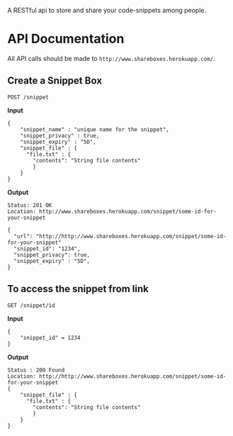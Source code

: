 A RESTful api to store and share your code-snippets among people.


# API Documentation

All API calls should be made to `http://www.shareboxes.herokuapp.com/`.

## Create a Snippet Box

`POST /snippet`

**Input**

```
{
    "snippet_name" : "unique name for the snippet",
    "snippet_privacy" : true, 
    "snippet_expiry" : "5D",  
    "snippet_file" : {
      "file.txt" : {
        "contents": "String file contents"
        }
    }
}
```

**Output**

```
Status: 201 OK
Location: http://www.shareboxes.herokuapp.com/snippet/some-id-for-your-snippet

{
  "url": "http://http://www.shareboxes.herokuapp.com/snippet/some-id-for-your-snippet"
  "snippet_id": "1234",
  "snippet_privacy": true,
  "snippet_expiry" : "5D",
}
```

## To access the snippet from link

`GET /snippet/id`

**Input**
``` 
{
    "snippet_id" = 1234
}
```

**Output**
```
Status : 200 Found
Location: http://http://www.shareboxes.herokuapp.com/snippet/some-id-for-your-snippet
{
    "snippet_file" : {
      "file.txt" : {
        "contents": "String file contents"
        }
    }
}
            
            

